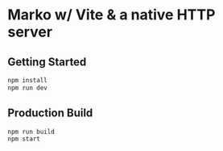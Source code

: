 Marko w/ Vite & a native HTTP server
==================================

## Getting Started

```bash
npm install
npm run dev
```

## Production Build
```bash
npm run build
npm start
```
